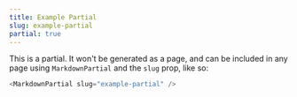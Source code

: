 ```yaml
---
title: Example Partial
slug: example-partial
partial: true
---
```


This is a partial. It won't be generated as a page, and can be included in any page using `MarkdownPartial` and the `slug` prop, like so:

```ts
<MarkdownPartial slug="example-partial" />
```
